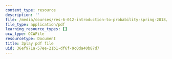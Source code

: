 ```yaml
---
content_type: resource
description: ''
file: /media/courses/res-6-012-introduction-to-probability-spring-2018/36ef971a57ee21b1df6f9c0da40b87d7_2BttG14vI7c.pdf
file_type: application/pdf
learning_resource_types: []
ocw_type: OCWFile
resourcetype: Document
title: 3play pdf file
uid: 36ef971a-57ee-21b1-df6f-9c0da40b87d7
---
```

